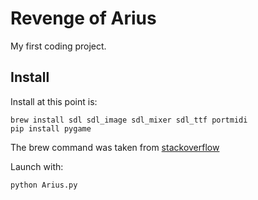 # Revenge of Arius

My first coding project.

## Install

Install at this point is:

```
brew install sdl sdl_image sdl_mixer sdl_ttf portmidi
pip install pygame
```

The brew command was taken from [stackoverflow](https://stackoverflow.com/questions/41806977/cant-install-pygame-with-pip-as-there-is-an-error-whilst-runningvsetup-py-bdist)

Launch with:

```
python Arius.py
```
